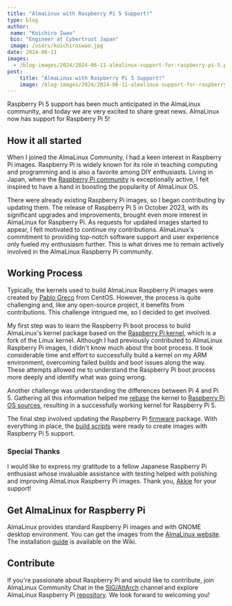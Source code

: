 ```yaml
---
title: "AlmaLinux with Raspberry Pi 5 Support!"
type: blog
author: 
 name: "Koichiro Iwao"
 bio: "Engineer at Cybertrust Japan"
 image: /users/koichiroiwao.jpg
date: 2024-06-11
images:
  - /blog-images/2024/2024-06-11-almalinux-support-for-raspberry-pi-5.png
post: 
    title: "AlmaLinux with Raspberry Pi 5 Support!"
    image: /blog-images/2024/2024-06-11-almalinux-support-for-raspberry-pi-5.png
---
```


Raspberry Pi 5 support has been much anticipated in the AlmaLinux community, and today we are very excited to share great news. AlmaLinux now has support for Raspberry Pi 5!

## How it all started

When I joined the AlmaLinux Community, I had a keen interest in Raspberry Pi images. Raspberry Pi is widely known for its role in teaching computing and programming and is also a favorite among DIY enthusiasts. Living in Japan, where the [Raspberry Pi community](https://www.raspi.jp/) is exceptionally active, I felt inspired to have a hand in boosting the popularity of AlmaLinux OS.

There were already existing Raspberry Pi images, so I began contributing by updating them. The release of Raspberry Pi 5 in October 2023, with its significant upgrades and improvements, brought even more interest in AlmaLinux for Raspberry Pi. As requests for updated images started to appear, I felt motivated to continue my contributions. AlmaLinux's commitment to providing top-notch software support and user experience only fueled my enthusiasm further. This is what drives me to remain actively involved in the AlmaLinux Raspberry Pi community.

## Working Process

Typically, the kernels used to build AlmaLinux Raspberry Pi images were created by [Pablo Greco](https://github.com/psgreco) from CentOS. However, the process is quite challenging and, like any open-source project, it benefits from contributions. This challenge intrigued me, so I decided to get involved.

My first step was to learn the Raspberry Pi boot process to build AlmaLinux's kernel package based on the [Raspberry Pi kernel](https://github.com/raspberrypi/linux), which is a fork of the Linux kernel. Although I had previously contributed to AlmaLinux Raspberry Pi images, I didn't know much about the boot process. It took considerable time and effort to successfully build a kernel on my ARM environment, overcoming failed builds and boot issues along the way. These attempts allowed me to understand the Raspberry Pi boot process more deeply and identify what was going wrong.

Another challenge was understanding the differences between Pi 4 and Pi 5. Gathering all this information helped me [rebase](https://git.almalinux.org/rpms/raspberrypi2/commit/1168a780efe6f8d86e678019ee7dcb487ea774cd) the kernel to [Raspberry Pi OS sources](https://github.com/raspberrypi/linux/tags), resulting in a successfully working kernel for Raspberry Pi 5.

The final step involved updating the Raspberry Pi [firmware](https://git.almalinux.org/rpms/linux-firmware-raspberrypi/commit/e043d6736dc9b886f4904a5a5a5af9ce1289137b) package. With everything in place, the [build scripts](https://github.com/AlmaLinux/raspberry-pi) were ready to create images with Raspberry Pi 5 support. 

### Special Thanks

I would like to express my gratitude to a fellow Japanese Raspberry Pi enthusiast whose invaluable assistance with testing helped with polishing and improving AlmaLinux Raspberry Pi images. Thank you, [Akkie](https://magpi.raspberrypi.com/articles/interview-akkie) for your support! 

## Get AlmaLinux for Raspberry Pi

AlmaLinux provides standard Raspberry Pi images and with GNOME desktop environment. You can get the images from the [AlmaLinux website](https://almalinux.org/get-almalinux). The installation [guide](https://wiki.almalinux.org/documentation/raspberry-pi.html) is available on the Wiki. 

## Contribute 

If you're passionate about Raspberry Pi and would like to contribute, join AlmaLinux Community Chat in the [SIG/AltArch](https://chat.almalinux.org/almalinux/channels/sigaltarch) channel and explore AlmaLinux Raspberry Pi [repository](https://github.com/AlmaLinux/raspberry-pi). We look forward to welcoming you!
